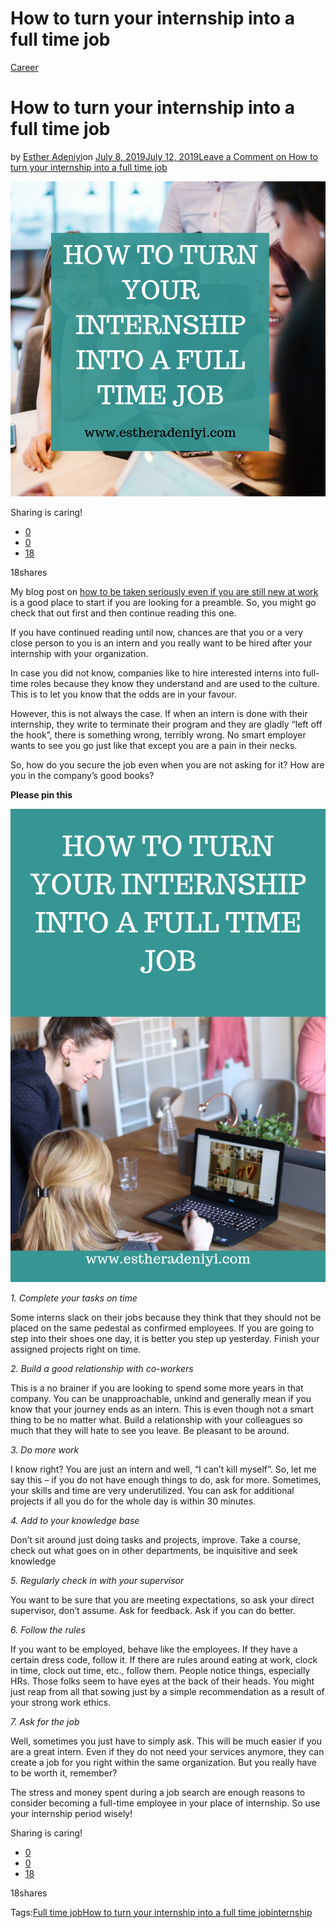 # How to turn your internship into a full time job

[Career](https://estheradeniyi.com/category/career/)
# How to turn your internship into a full time job

by [Esther Adeniyi](https://estheradeniyi.com/author/esther-adeniyi/)on [July 8, 2019July 12, 2019](https://estheradeniyi.com/how-to-turn-your-internship-into-a-full-time-job/)[Leave a Comment on How to turn your internship into a full time job](https://estheradeniyi.com/how-to-turn-your-internship-into-a-full-time-job/#respond)

![](images\HOW-TO-TURN-YOUR-INTERNSHIP-INTO-A-FULL-TIME-JOB.png)

Sharing is caring!

- [0](https://www.facebook.com/sharer/sharer.php?u=https%3A%2F%2Festheradeniyi.com%2Fhow-to-turn-your-internship-into-a-full-time-job%2F&amp;t=How%20to%20turn%20your%20internship%20into%20a%20full%20time%20job)
- [0](https://twitter.com/intent/tweet?text=How%20to%20turn%20your%20internship%20into%20a%20full%20time%20job&amp;url=https%3A%2F%2Festheradeniyi.com%2Fhow-to-turn-your-internship-into-a-full-time-job%2F)
- [18](#)

18shares

My blog post on [how to be taken seriously even if you are still new at work](https://estheradeniyi.com/how-to-be-taken-seriously-even-if-you-are-just-starting-out-in-your-career/) is a good place to start if you are looking for a preamble. So, you might go check that out first and then continue reading this one.

If you have continued reading until now, chances are that you or a very close person to you is an intern and you really want to be hired after your internship with your organization.

In case you did not know, companies like to hire interested interns into full-time roles because they know they understand and are used to the culture. This is to let you know that the odds are in your favour.

However, this is not always the case. If when an intern is done with their internship, they write to terminate their program and they are gladly &#x201C;left off the hook&#x201D;, there is something wrong, terribly wrong. No smart employer wants to see you go just like that except you are a pain in their necks.

So, how do you secure the job even when you are not asking for it? How are you in the company&#x2019;s good books?

**Please pin this**

![](images\HOW-TO-TURN-YOUR-INTERNSHIP-INTO-A-FULL-TIME-JOB-1.png)

*1. Complete your tasks on time*

Some interns slack on their jobs because they think that they should not be placed on the same pedestal as confirmed employees. If you are going to step into their shoes one day, it is better you step up yesterday. Finish your assigned projects right on time.

*2. Build a good relationship with co-workers*

This is a no brainer if you are looking to spend some more years in that company. You can be unapproachable, unkind and generally mean if you know that your journey ends as an intern. This is even though not a smart thing to be no matter what. Build a relationship with your colleagues so much that they will hate to see you leave. Be pleasant to be around.

*3. Do more work*

I know right? You are just an intern and well, &#x201C;I can&#x2019;t kill myself&#x201D;. So, let me say this &#x2013; if you do not have enough things to do, ask for more. Sometimes, your skills and time are very underutilized. You can ask for additional projects if all you do for the whole day is within 30 minutes.

*4. Add to your knowledge base*

Don&#x2019;t sit around just doing tasks and projects, improve. Take a course, check out what goes on in other departments, be inquisitive and seek knowledge

*5. Regularly check in with your supervisor*

You want to be sure that you are meeting expectations, so ask your direct supervisor, don&#x2019;t assume. Ask for feedback. Ask if you can do better.

*6. Follow the rules*

If you want to be employed, behave like the employees. If they have a certain dress code, follow it. If there are rules around eating at work, clock in time, clock out time, etc., follow them. People notice things, especially HRs. Those folks seem to have eyes at the back of their heads. You might just reap from all that sowing just by a simple recommendation as a result of your strong work ethics.

*7. Ask for the job*

Well, sometimes you just have to simply ask. This will be much easier if you are a great intern. Even if they do not need your services anymore, they can create a job for you right within the same organization. But you really have to be worth it, remember?

The stress and money spent during a job search are enough reasons to consider becoming a full-time employee in your place of internship. So use your internship period wisely!

Sharing is caring!

- [0](https://www.facebook.com/sharer/sharer.php?u=https%3A%2F%2Festheradeniyi.com%2Fhow-to-turn-your-internship-into-a-full-time-job%2F&amp;t=How%20to%20turn%20your%20internship%20into%20a%20full%20time%20job)
- [0](https://twitter.com/intent/tweet?text=How%20to%20turn%20your%20internship%20into%20a%20full%20time%20job&amp;url=https%3A%2F%2Festheradeniyi.com%2Fhow-to-turn-your-internship-into-a-full-time-job%2F)
- [18](#)

18shares

Tags:[Full time job](https://estheradeniyi.com/tag/full-time-job/)[How to turn your internship into a full time job](https://estheradeniyi.com/tag/how-to-turn-your-internship-into-a-full-time-job/)[internship](https://estheradeniyi.com/tag/internship/)
